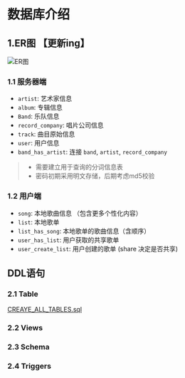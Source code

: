 # 数据库介绍

## 1.ER图 【更新ing】

![ER图](assets/ER图.jpg)

### 1.1 服务器端

- `artist`:  艺术家信息
- `album`: 专辑信息
- `Band`: 乐队信息
- `record_company`: 唱片公司信息
- `track`: 曲目原始信息
- `user`: 用户信息
- `band_has_artist`: 连接 `band`, `artist`, `record_company`

> - 需要建立用于查询的分词信息表
> - 密码初期采用明文存储，后期考虑md5校验

### 1.2 用户端

- `song`: 本地歌曲信息 （包含更多个性化内容）
- `list`: 本地歌单
- `list_has_song`: 本地歌单的歌曲信息（含顺序）
- `user_has_list`: 用户获取的共享歌单
- `user_create_list`: 用户创建的歌单 (share 决定是否共享)

## DDL语句

### 2.1 Table

[CREAYE_ALL_TABLES.sql](../src/CREAYE_ALL_TABLES.sql)

### 2.2 Views



### 2.3 Schema



### 2.4 Triggers